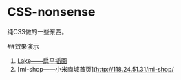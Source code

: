 # CSS-nonsense
纯CSS做的一些东西。

##效果演示
1. [Lake——扁平插画](http://118.24.51.31/lake.html)
2. [mi-shop——小米商城首页](http://118.24.51.31/mi-shop/
